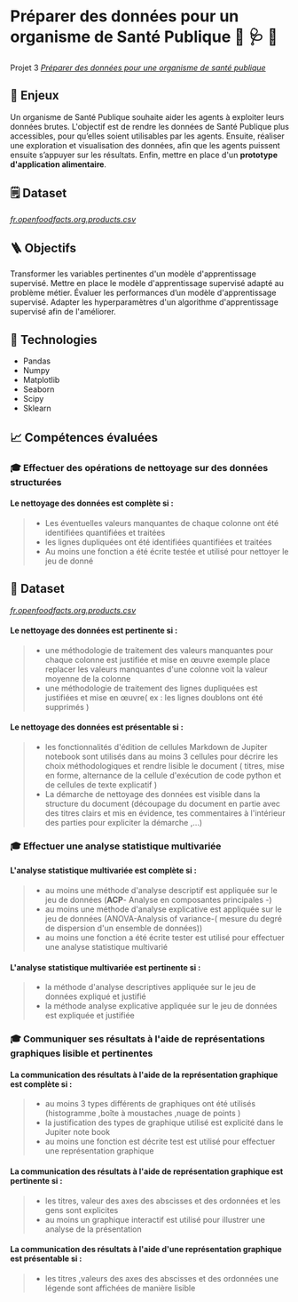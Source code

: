 # Préparer des données pour un organisme de Santé Publique 	:microscope: :stethoscope: :pill:

Projet 3 [_Préparer des données pour une organisme de santé publique_](https://openclassrooms.com/fr/paths/188/projects/717/assignment)


## :pushpin: Enjeux
Un organisme de Santé Publique souhaite aider les agents à exploiter leurs données brutes. L'objectif est de rendre les données de Santé Publique plus accessibles, pour qu’elles soient utilisables par les agents. Ensuite, réaliser une exploration et visualisation des données, afin que les agents puissent ensuite s’appuyer sur les résultats. Enfin, mettre en place d'un **prototype d'application alimentaire**.

## :spiral_notepad: Dataset
[_fr.openfoodfacts.org.products.csv_](https://s2-eu-west-1.amazonaws.com/static.oc-static.com/prod/courses/files/parcours-data-scientist/P2/fr.openfoodfacts.org.products.csv.zip)

## :ladder: Objectifs
Transformer les variables pertinentes d'un modèle d'apprentissage supervisé.
Mettre en place le modèle d'apprentissage supervisé adapté au problème métier.
Évaluer les performances d’un modèle d'apprentissage supervisé.
Adapter les hyperparamètres d'un algorithme d'apprentissage supervisé afin de l'améliorer.

## :wrench: Technologies
- Pandas
- Numpy
- Matplotlib
- Seaborn
- Scipy
- Sklearn

## :chart_with_upwards_trend: Compétences évaluées

###  🎓 Effectuer des opérations de nettoyage sur des données structurées

#### Le nettoyage des données est complète si :
>- Les éventuelles valeurs manquantes de chaque colonne ont été identifiées quantifiées et traitées
>- les lignes dupliquées ont été identifiées quantifiées et traitées
>- Au moins une fonction a été écrite testée et utilisé pour nettoyer le jeu de donné
## 📄 Dataset
[_fr.openfoodfacts.org.products.csv_](https://s2-eu-west-1.amazonaws.com/static.oc-static.com/prod/courses/files/parcours-data-scientist/P2/fr.openfoodfacts.org.products.csv.zip)
#### Le nettoyage des données est pertinente si :
>- une méthodologie de traitement des valeurs manquantes pour chaque colonne est justifiée et mise en œuvre exemple place replacer les valeurs manquantes d'une colonne voit la valeur moyenne de la colonne
>- une méthodologie de traitement des lignes dupliquées est justifiées et mise en œuvre( ex : les lignes doublons ont été supprimés )

#### Le nettoyage des données est présentable si :
>- les fonctionnalités d'édition de cellules Markdown de Jupiter notebook sont utilisés dans au moins 3 cellules pour décrire les choix méthodologiques et rendre lisible le document ( titres, mise en forme, alternance de la cellule d'exécution de code python et de cellules de texte explicatif )
>- La démarche de nettoyage des données est visible dans la structure du document (découpage du document en partie avec des titres clairs et mis en évidence, tes commentaires à l'intérieur des parties pour expliciter la démarche ,…)

### 🎓 Effectuer une analyse statistique multivariée
#### L'analyse statistique multivariée est complète si :
>- au moins une méthode d'analyse descriptif est appliquée sur le jeu de données (**ACP**- Analyse en composantes principales -)
>- au moins une méthode d'analyse explicative est appliquée sur le jeu de données (ANOVA-Analysis of variance-( mesure du degré de dispersion d'un ensemble de données))
>- au moins une fonction a été écrite tester est utilisé pour
      effectuer une analyse statistique multivarié

#### L'analyse statistique multivariée est pertinente si :
>- la méthode d'analyse descriptives appliquée sur le jeu de   données expliqué et justifié
>- la méthode analyse explicative appliquée sur le jeu de données est expliquée et justifiée

### 🎓 Communiquer ses résultats à l'aide de représentations graphiques lisible et pertinentes
#### La communication des résultats à l'aide de la représentation graphique est complète si :
>- au moins 3 types différents de graphiques ont été utilisés (histogramme ,boîte à moustaches ,nuage de points )
>- la justification des types de graphique  utilisé est explicité dans le Jupiter note book
>- au moins une fonction est décrite test est utilisé pour effectuer une représentation graphique
#### La communication des résultats à l'aide de représentation graphique est pertinente si :
>- les titres, valeur des axes des abscisses et des ordonnées et les gens sont explicites
>- au moins un graphique interactif est utilisé pour illustrer une analyse de la présentation
#### La communication des résultats à l'aide d'une représentation graphique est présentable si :
>- les titres ,valeurs des axes des abscisses et des ordonnées une légende sont affichées de manière lisible
